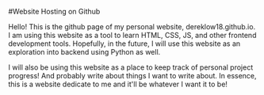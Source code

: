 #Website Hosting on Github

Hello! This is the github page of my personal website, dereklow18.github.io. I am using this website as a tool to learn HTML, CSS, JS, and other frontend development tools. Hopefully, in the future, I will use this website as an exploration into backend using Python as well.

I will also be using this website as a place to keep track of personal project progress! And probably write about things I want to write about. In essence, this is a website dedicate to me and it'll be whatever I want it to be!